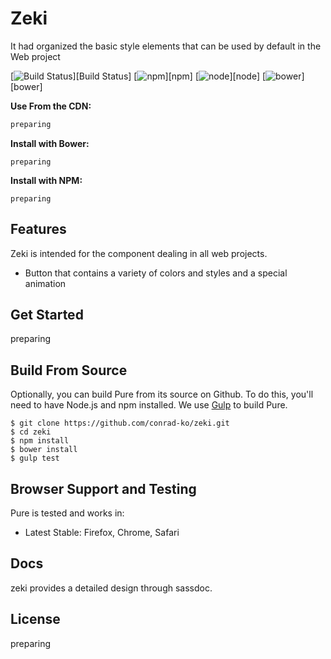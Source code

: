 Zeki
====
It had organized the basic style elements that can be used by default in the Web project

[![Build Status](https://img.shields.io/scrutinizer/build/g/filp/whoops.svg?style=flat)][Build Status]
[![npm](https://img.shields.io/npm/v/npm.svg?style=flat)][npm]
[![node](https://img.shields.io/node/v/gh-badges.svg?style=flat)][node]
[![bower](https://img.shields.io/bower/v/bootstrap.svg?style=flat)][bower]


**Use From the CDN:**

```html
preparing
```

**Install with Bower:**

```shell
preparing
```

**Install with NPM:**

```shell
preparing
```

Features
--------

Zeki is intended for the component dealing in all web projects.

* Button that contains a variety of colors and styles and a special animation

Get Started
-----------

preparing

Build From Source
-----------------

Optionally, you can build Pure from its source on Github. To do this, you'll
need to have Node.js and npm installed. We use [Gulp][] to build Pure.

```shell
$ git clone https://github.com/conrad-ko/zeki.git
$ cd zeki
$ npm install
$ bower install
$ gulp test
```

[Gulp]: http://gulpjs.com/


Browser Support and Testing
---------------------------

Pure is tested and works in:

* Latest Stable: Firefox, Chrome, Safari


Docs
----------------

zeki provides a detailed design through sassdoc.

License
-------

preparing


[LICENSE file]: https://github.com/yahoo/pure/blob/master/LICENSE.md
